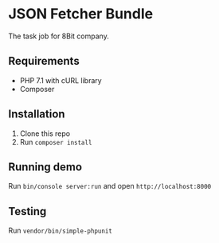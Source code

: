 # JSON Fetcher Bundle
The task job for 8Bit company.

## Requirements
- PHP 7.1 with cURL library
- Composer

## Installation
1. Clone this repo
2. Run ```composer install```

## Running demo
Run ```bin/console server:run``` and open ```http://localhost:8000```

## Testing
Run ```vendor/bin/simple-phpunit```
